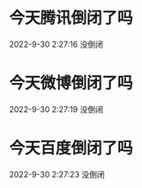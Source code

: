 # 今天腾讯倒闭了吗

2022-9-30 2:27:16 没倒闭

# 今天微博倒闭了吗

2022-9-30 2:27:19 没倒闭

# 今天百度倒闭了吗

2022-9-30 2:27:23 没倒闭

